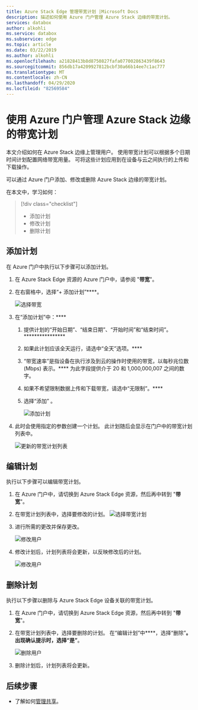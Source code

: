 ```yaml
---
title: Azure Stack Edge 管理带宽计划 |Microsoft Docs
description: 描述如何使用 Azure 门户管理 Azure Stack 边缘的带宽计划。
services: databox
author: alkohli
ms.service: databox
ms.subservice: edge
ms.topic: article
ms.date: 03/22/2019
ms.author: alkohli
ms.openlocfilehash: a21828413b8d8750827fafa077002863439f8643
ms.sourcegitcommit: 856db17a4209927812bcbf30a66b14ee7c1ac777
ms.translationtype: MT
ms.contentlocale: zh-CN
ms.lasthandoff: 04/29/2020
ms.locfileid: "82569584"
---
```

# <a name="use-the-azure-portal-to-manage-bandwidth-schedules-on-your-azure-stack-edge"></a>使用 Azure 门户管理 Azure Stack 边缘的带宽计划  

本文介绍如何在 Azure Stack 边缘上管理用户。 使用带宽计划可以根据多个日期时间计划配置网络带宽用量。 可将这些计划应用到在设备与云之间执行的上传和下载操作。

可以通过 Azure 门户添加、修改或删除 Azure Stack 边缘的带宽计划。

在本文中，学习如何：

> [!div class="checklist"]
> * 添加计划
> * 修改计划
> * 删除计划


## <a name="add-a-schedule"></a>添加计划

在 Azure 门户中执行以下步骤可以添加计划。

1. 在 Azure Stack Edge 资源的 Azure 门户中，请参阅 "**带宽**"。
2. 在右窗格中，选择“+ 添加计划”****。

    ![选择带宽](media/azure-stack-edge-manage-bandwidth-schedules/add-schedule-1.png)

3. 在“添加计划”中：**** 

   1. 提供计划的“开始日期”、“结束日期”、“开始时间”和“结束时间”。****************
   2. 如果此计划应该全天运行，请选中“全天”选项。****
   3. “带宽速率”是指设备在执行涉及到云的操作时使用的带宽，以每秒兆位数 (Mbps) 表示。**** 为此字段提供介于 20 和 1,000,000,007 之间的数字。
   4. 如果不希望限制数据上传和下载带宽，请选中“无限制”。****
   5. 选择“添加”  。

      ![添加计划](media/azure-stack-edge-manage-bandwidth-schedules/add-schedule-2.png)

3. 此时会使用指定的参数创建一个计划。 此计划随后会显示在门户中的带宽计划列表中。

    ![更新的带宽计划列表](media/azure-stack-edge-manage-bandwidth-schedules/add-schedule-3.png)

## <a name="edit-schedule"></a>编辑计划

执行以下步骤可以编辑带宽计划。

1. 在 Azure 门户中，请切换到 Azure Stack Edge 资源，然后再中转到 "**带宽**"。 
2. 在带宽计划列表中，选择要修改的计划。
    ![选择带宽计划](media/azure-stack-edge-manage-bandwidth-schedules/modify-schedule-1.png)

3. 进行所需的更改并保存更改。

    ![修改用户](media/azure-stack-edge-manage-bandwidth-schedules/modify-schedule-2.png)

4. 修改计划后，计划列表将会更新，以反映修改后的计划。

    ![修改用户](media/azure-stack-edge-manage-bandwidth-schedules/modify-schedule-3.png)


## <a name="delete-a-schedule"></a>删除计划

执行以下步骤以删除与 Azure Stack Edge 设备关联的带宽计划。

1. 在 Azure 门户中，请切换到 Azure Stack Edge 资源，然后再中转到 "**带宽**"。  

2. 在带宽计划列表中，选择要删除的计划。 在“编辑计划”中****，选择“删除”****。 出现确认提示时，选择“是”****。

   ![删除用户](media/azure-stack-edge-manage-bandwidth-schedules/delete-schedule-2.png)

3. 删除计划后，计划列表将会更新。


## <a name="next-steps"></a>后续步骤

- 了解如何[管理共享](azure-stack-edge-manage-shares.md)。
